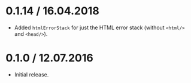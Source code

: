 0.1.14 / 16.04.2018
===================

  * Added `htmlErrorStack` for just the HTML error stack (without `<html/>` and `<head/>`).

0.1.0 / 12.07.2016
===================

  * Initial release.